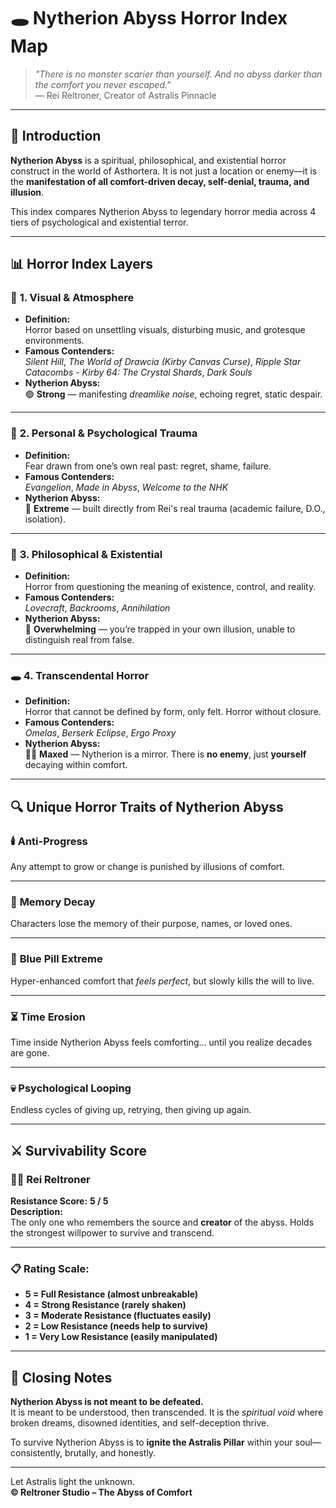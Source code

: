 # 🕳️ Nytherion Abyss Horror Index Map
> _"There is no monster scarier than yourself. And no abyss darker than the comfort you never escaped."_  
> — Rei Reltroner, Creator of Astralis Pinnacle

---

## 📍 Introduction
**Nytherion Abyss** is a spiritual, philosophical, and existential horror construct in the world of Asthortera. It is not just a location or enemy—it is the **manifestation of all comfort-driven decay, self-denial, trauma, and illusion**.

This index compares Nytherion Abyss to legendary horror media across 4 tiers of psychological and existential terror.

---

## 📊 Horror Index Layers

### 🧩 **1. Visual & Atmosphere**
- **Definition:**  
  Horror based on unsettling visuals, disturbing music, and grotesque environments.  
- **Famous Contenders:**  
  *Silent Hill*, *The World of Drawcia (Kirby Canvas Curse)*, *Ripple Star Catacombs - Kirby 64: The Crystal Shards*, *Dark Souls*  
- **Nytherion Abyss:**  
  🟢 **Strong** — manifesting *dreamlike noise*, echoing regret, static despair.

---

### 🧠 **2. Personal & Psychological Trauma**
- **Definition:**  
  Fear drawn from one’s own real past: regret, shame, failure.  
- **Famous Contenders:**  
  *Evangelion*, *Made in Abyss*, *Welcome to the NHK*  
- **Nytherion Abyss:**  
  🔴 **Extreme** — built directly from Rei's real trauma (academic failure, D.O., isolation).

---

### 🧨 **3. Philosophical & Existential**
- **Definition:**  
  Horror from questioning the meaning of existence, control, and reality.  
- **Famous Contenders:**  
  *Lovecraft*, *Backrooms*, *Annihilation*  
- **Nytherion Abyss:**  
  🔴 **Overwhelming** — you’re trapped in your own illusion, unable to distinguish real from false.

---

### 🕳️ **4. Transcendental Horror**
- **Definition:**  
  Horror that cannot be defined by form, only felt. Horror without closure.  
- **Famous Contenders:**  
  *Omelas*, *Berserk Eclipse*, *Ergo Proxy*  
- **Nytherion Abyss:**  
  🔴🔴 **Maxed** — Nytherion is a mirror. There is **no enemy**, just **yourself** decaying within comfort.

---

## 🔍 Unique Horror Traits of Nytherion Abyss

### 🕯️ **Anti-Progress**
Any attempt to grow or change is punished by illusions of comfort.

---

### 🧠 **Memory Decay**
Characters lose the memory of their purpose, names, or loved ones.

---

### 🔮 **Blue Pill Extreme**
Hyper-enhanced comfort that *feels perfect*, but slowly kills the will to live.

---

### ⏳ **Time Erosion**
Time inside Nytherion Abyss feels comforting… until you realize decades are gone.

---

### 💀 **Psychological Looping**
Endless cycles of giving up, retrying, then giving up again.

---

## ⚔️ Survivability Score

### 🧍‍♂️ Rei Reltroner
**Resistance Score:** **5 / 5**  
**Description:**  
The only one who remembers the source and **creator** of the abyss. Holds the strongest willpower to survive and transcend.

---

### 📋 Rating Scale:
- **5 = Full Resistance (almost unbreakable)**
- **4 = Strong Resistance (rarely shaken)**
- **3 = Moderate Resistance (fluctuates easily)**
- **2 = Low Resistance (needs help to survive)**
- **1 = Very Low Resistance (easily manipulated)**

---

## 📌 Closing Notes

**Nytherion Abyss is not meant to be defeated.**  
It is meant to be understood, then transcended. It is the *spiritual void* where broken dreams, disowned identities, and self-deception thrive.

To survive Nytherion Abyss is to **ignite the Astralis Pillar** within your soul—consistently, brutally, and honestly.

---

Let Astralis light the unknown.  
**© Reltroner Studio – The Abyss of Comfort**

